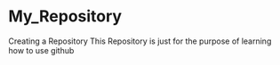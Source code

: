 # My_Repository
Creating a Repository
This Repository is just for the purpose of learning how to use github
